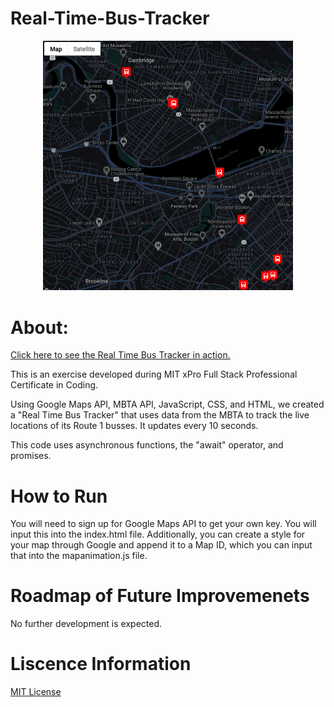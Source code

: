 # Real-Time-Bus-Tracker
<p align="center"><img width="400" alt="A dark, night mode Google Map has several red bus markers across the MBTA Route 1 bus line." src="images/Real-Time-Bus-Tracker.png"> </p>

# About:

 [Click here to see the Real Time Bus Tracker in action.](https://rainakpuels.github.io/Real-Time-Bus-Tracker)

This is an exercise developed during MIT xPro Full Stack Professional Certificate in Coding.

Using Google Maps API, MBTA API, JavaScript, CSS, and HTML, we created a "Real Time Bus Tracker" that uses data from the MBTA to track the live locations of its Route 1 busses. It updates every 10 seconds.

This code uses asynchronous functions, the "await" operator, and promises.

# How to Run

You will need to sign up for Google Maps API to get your own key. You will input this into the index.html file. Additionally, you can create a style for your map through Google and append it to a Map ID, which you can input that into the mapanimation.js file.  

# Roadmap of Future Improvemenets

No further development is expected.

# Liscence Information 

[MIT License](https://github.com/rainakpuels/Real-Time-Bus-Tracker/blob/default/LICENSE)
